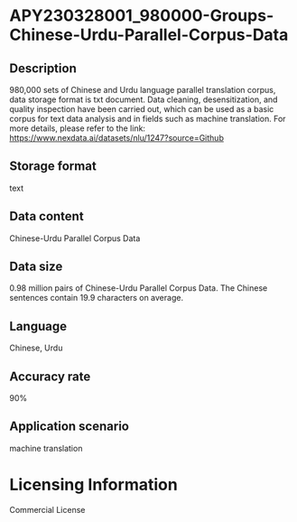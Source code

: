 # APY230328001_980000-Groups-Chinese-Urdu-Parallel-Corpus-Data

## Description
980,000 sets of Chinese and Urdu language parallel translation corpus, data storage format is txt document. Data cleaning, desensitization, and quality inspection have been carried out, which can be used as a basic corpus for text data analysis and in fields such as machine translation.
For more details, please refer to the link: https://www.nexdata.ai/datasets/nlu/1247?source=Github


## Storage format
text
## Data content
Chinese-Urdu Parallel Corpus Data
## Data size
0.98 million pairs of Chinese-Urdu Parallel Corpus Data. The Chinese sentences contain 19.9 characters on average.
## Language
Chinese, Urdu
## Accuracy rate
90%
## Application scenario
machine translation
# Licensing Information
Commercial License
